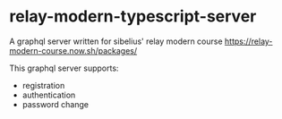# relay-modern-typescript-server

A graphql server written for sibelius' relay modern course https://relay-modern-course.now.sh/packages/

This graphql server supports:

- registration
- authentication
- password change
